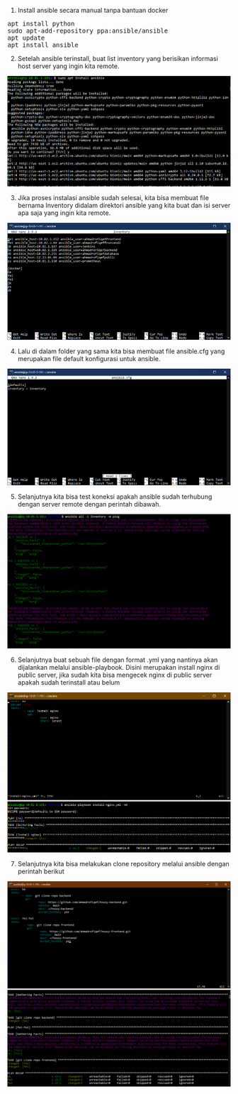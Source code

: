 1. Install ansible secara manual tanpa bantuan docker

<pre>
apt install python
sudo apt-add-repository ppa:ansible/ansible
apt update
apt install ansible
</pre>

2. Setelah ansible terinstall, buat list inventory yang berisikan informasi host server yang ingin kita remote.

<img src="/week4/assets/1.png">

3. Jika proses instalasi ansible sudah selesai, kita bisa membuat file bernama Inventory didalam direktori ansible yang kita buat dan isi server apa saja yang ingin kita remote.

<img src="/week4/assets/2.png">

4. Lalu di dalam folder yang sama kita bisa membuat file ansible.cfg yang merupakan file default konfigurasi untuk ansible.

<img src="/week4/assets/3.png">

5. Selanjutnya kita bisa test koneksi apakah ansible sudah terhubung dengan server remote dengan perintah dibawah.

<img src="/week4/assets/4.png">

6. Selanjutnya buat sebuah file dengan format .yml yang nantinya akan dijalankan melalui ansible-playbook. Disini merupakan install nginx di public server, jika sudah kita bisa mengecek nginx di public server apakah sudah terinstall atau belum

<img src="/week4/assets/5.png">

<img src="/week4/assets/6.png">

7. Selanjutnya kita bisa melakukan clone repository melalui ansible dengan perintah berikut

<img src="/week4/assets/7.png">

<img src="/week4/assets/8.png">
  
  
  
  

